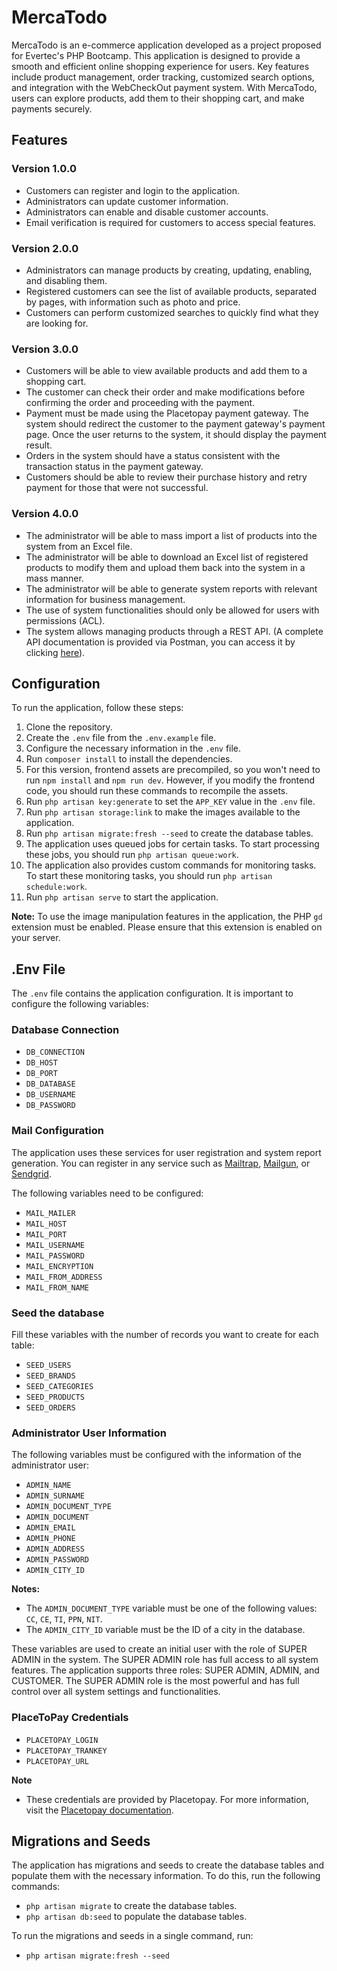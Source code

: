 # MercaTodo

MercaTodo is an e-commerce application developed as a project proposed for Evertec's PHP Bootcamp. This application is
designed to provide a smooth and efficient online shopping experience for users. Key features include product
management, order tracking, customized search options, and integration with the WebCheckOut payment system. With
MercaTodo, users can explore products, add them to their shopping cart, and make payments securely.

## Features

### Version 1.0.0

- Customers can register and login to the application.
- Administrators can update customer information.
- Administrators can enable and disable customer accounts.
- Email verification is required for customers to access special features.

### Version 2.0.0

- Administrators can manage products by creating, updating, enabling, and disabling them.
- Registered customers can see the list of available products, separated by pages, with information such as photo and
  price.
- Customers can perform customized searches to quickly find what they are looking for.

### Version 3.0.0

- Customers will be able to view available products and add them to a shopping cart.
- The customer can check their order and make modifications before confirming the order and proceeding with the payment.
- Payment must be made using the Placetopay payment gateway. The system should redirect the customer to the payment
  gateway's payment page. Once the user returns to the system, it should display the payment result.
- Orders in the system should have a status consistent with the transaction status in the payment gateway.
- Customers should be able to review their purchase history and retry payment for those that were not successful.

### Version 4.0.0

- The administrator will be able to mass import a list of products into the system from an Excel file.
- The administrator will be able to download an Excel list of registered products to modify them and upload them back
  into the system in a mass manner.
- The administrator will be able to generate system reports with relevant information for business management.
- The use of system functionalities should only be allowed for users with permissions (ACL).
- The system allows managing products through a REST API. (A complete API documentation is provided via Postman, you can
  access it by
  clicking [here](https://documenter.getpostman.com/view/28423197/2s946fetEB#auth-info-27adae84-e50a-4eb0-bfa1-1bee7ee3b4f5)).

## Configuration

To run the application, follow these steps:

1. Clone the repository.
2. Create the `.env` file from the `.env.example` file.
3. Configure the necessary information in the `.env` file.
4. Run `composer install` to install the dependencies.
5. For this version, frontend assets are precompiled, so you won't need to run `npm install` and `npm run dev`. However,
   if you modify the frontend code, you should run these commands to recompile the assets.
6. Run `php artisan key:generate` to set the `APP_KEY` value in the `.env` file.
7. Run `php artisan storage:link` to make the images available to the application.
8. Run `php artisan migrate:fresh --seed` to create the database tables.
9. The application uses queued jobs for certain tasks. To start processing these jobs, you should
   run `php artisan queue:work`.
10. The application also provides custom commands for monitoring tasks. To start these monitoring tasks, you should
    run `php artisan schedule:work`.
11. Run `php artisan serve` to start the application.

**Note:** To use the image manipulation features in the application, the PHP `gd` extension must be enabled. Please
ensure that this extension is enabled on your server.

## .Env File

The `.env` file contains the application configuration. It is important to configure the following variables:

### Database Connection

- `DB_CONNECTION`
- `DB_HOST`
- `DB_PORT`
- `DB_DATABASE`
- `DB_USERNAME`
- `DB_PASSWORD`

### Mail Configuration

The application uses these services for user registration and system report generation. You can register in
any service such as [Mailtrap](https://mailtrap.io/), [Mailgun](https://www.mailgun.com/),
or [Sendgrid](https://sendgrid.com/).

The following variables need to be configured:

- `MAIL_MAILER`
- `MAIL_HOST`
- `MAIL_PORT`
- `MAIL_USERNAME`
- `MAIL_PASSWORD`
- `MAIL_ENCRYPTION`
- `MAIL_FROM_ADDRESS`
- `MAIL_FROM_NAME`

### Seed the database

Fill these variables with the number of records you want to create for each table:

- `SEED_USERS`
- `SEED_BRANDS`
- `SEED_CATEGORIES`
- `SEED_PRODUCTS`
- `SEED_ORDERS`

### Administrator User Information

The following variables must be configured with the information of the administrator user:

- `ADMIN_NAME`
- `ADMIN_SURNAME`
- `ADMIN_DOCUMENT_TYPE`
- `ADMIN_DOCUMENT`
- `ADMIN_EMAIL`
- `ADMIN_PHONE`
- `ADMIN_ADDRESS`
- `ADMIN_PASSWORD`
- `ADMIN_CITY_ID`

**Notes:**

- The `ADMIN_DOCUMENT_TYPE` variable must be one of the following values: `CC`, `CE`, `TI`, `PPN`, `NIT`.
- The `ADMIN_CITY_ID` variable must be the ID of a city in the database.

These variables are used to create an initial user with the role of SUPER ADMIN in the system. The SUPER ADMIN role has
full access to all system features. The application supports three roles: SUPER ADMIN, ADMIN, and CUSTOMER. The SUPER
ADMIN role is the most powerful and has full control over all system settings and functionalities.

### PlaceToPay Credentials

- `PLACETOPAY_LOGIN`
- `PLACETOPAY_TRANKEY`
- `PLACETOPAY_URL`

**Note**

- These credentials are provided by Placetopay. For more information, visit
  the [Placetopay documentation](https://docs-gateway.placetopay.com/).

## Migrations and Seeds

The application has migrations and seeds to create the database tables and populate them with the necessary information.
To do this, run the following commands:

- `php artisan migrate` to create the database tables.
- `php artisan db:seed` to populate the database tables.

To run the migrations and seeds in a single command, run:

- `php artisan migrate:fresh --seed`
